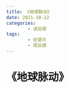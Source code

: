 ```yaml
---
title: 《地球脉动》
date: 2021-10-22
categories:
        - 读后感
tags:
        - 纪录片
        - 观后感
---
```


# 《地球脉动》

